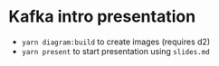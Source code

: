 # Kafka intro presentation

- `yarn diagram:build` to create images (requires d2)
- `yarn present` to start presentation using `slides.md` 